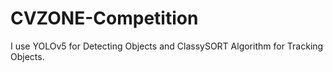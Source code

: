# CVZONE-Competition
I use YOLOv5 for Detecting Objects and ClassySORT Algorithm for Tracking Objects.
